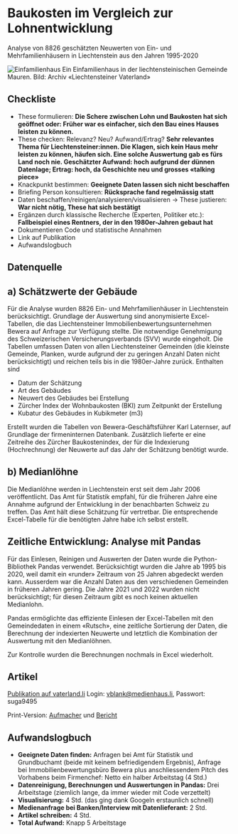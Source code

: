 # Baukosten im Vergleich zur Lohnentwicklung
Analyse von 8826 geschätzten Neuwerten von Ein- und Mehrfamilienhäusern in Liechtenstein aus den Jahren 1995-2020

![Einfamilienhaus](https://github.com/ValeskaBlank/Valeskas-Repo/blob/main/Abschlussarbeit%20CAS/Einfamilienhaus-Mauren.jpg)
Ein Einfamilienhaus in der liechtensteinischen Gemeinde Mauren.   Bild: Archiv «Liechtensteiner Vaterland»

## Checkliste

* These formulieren: **Die Schere zwischen Lohn und Baukosten hat sich geöffnet oder: Früher war es einfacher, sich den Bau eines Hauses leisten zu können.**
* These checken: Relevanz? Neu? Aufwand/Ertrag? **Sehr relevantes Thema für Liechtensteiner:innen. Die Klagen, sich kein Haus mehr leisten zu können, häufen sich. Eine solche Auswertung gab es fürs Land noch nie. Geschätzter Aufwand: hoch aufgrund der dünnen Datenlage; Ertrag: hoch, da Geschichte neu und grosses «talking piece»**
* Knackpunkt bestimmen: **Geeignete Daten lassen sich nicht beschaffen**
* Briefing Person konsultieren: **Rücksprache fand regelmässig statt**
* Daten beschaffen/reinigen/analysieren/visualisieren -> These justieren: **War nicht nötig, These hat sich bestätigt**
* Ergänzen durch klassische Recherche (Experten, Politiker etc.): **Fallbeispiel eines Rentners, der in den 1980er-Jahren gebaut hat**
* Dokumentieren Code und statistische Annahmen
* Link auf Publikation
* Aufwandslogbuch

## Datenquelle

## a) Schätzwerte der Gebäude

Für die Analyse wurden 8826 Ein- und Mehrfamilienhäuser in Liechtenstein berücksichtigt. Grundlage der Auswertung sind anonymisierte Excel-Tabellen, die das Liechtensteiner Immobilienbewertungsunternehmen Bewera auf Anfrage zur Verfügung stellte. Die notwendige Genehmigung des Schweizerischen Versicherungsverbands (SVV) wurde eingeholt. Die Tabellen umfassen Daten von allen Liechtensteiner Gemeinden (die kleinste Gemeinde, Planken, wurde aufgrund der zu geringen Anzahl Daten nicht berücksichtigt) und reichen teils bis in die 1980er-Jahre zurück. Enthalten sind 
* Datum der Schätzung
* Art des Gebäudes
* Neuwert des Gebäudes bei Erstellung
* Zürcher Index der Wohnbaukosten (BKI) zum Zeitpunkt der Erstellung
* Kubatur des Gebäudes in Kubikmeter (m3)

Erstellt wurden die Tabellen von Bewera-Geschäftsführer Karl Laternser, auf Grundlage der firmeninternen Datenbank. Zusätzlich lieferte er eine Zeitreihe des Zürcher Baukostenindex, der für die Indexierung (Hochrechnung) der Neuwerte auf das Jahr der Schätzung benötigt wurde. 

## b) Medianlöhne

Die Medianlöhne werden in Liechtenstein erst seit dem Jahr 2006 veröffentlicht. Das Amt für Statistik empfahl, für die früheren Jahre eine Annahme aufgrund der Entwicklung in der benachbarten Schweiz zu treffen. Das Amt hält diese Schätzung für vertretbar. Die entsprechende Excel-Tabelle für die benötigten Jahre habe ich selbst erstellt. 

## Zeitliche Entwicklung: Analyse mit Pandas

Für das Einlesen, Reinigen und Auswerten der Daten wurde die Python-Bibliothek Pandas verwendet. Berücksichtigt wurden die Jahre ab 1995 bis 2020, weil damit ein «runder» Zeitraum von 25 Jahren abgedeckt werden kann. Ausserdem war die Anzahl Daten aus den verschiedenen Gemeinden in früheren Jahren gering. Die Jahre 2021 und 2022 wurden nicht berücksichtigt; für diesen Zeitraum gibt es noch keinen aktuellen Medianlohn.

Pandas ermöglichte das effiziente Einlesen der Excel-Tabellen mit den Gemeindedaten in einem «Rutsch», eine zeitliche Sortierung der Daten, die Berechnung der indexierten Neuwerte und letztlich die Kombination der Auswertung mit den Medianlöhnen. 

Zur Kontrolle wurden die Berechnungen nochmals in Excel wiederholt. 

## Artikel 

[Publikation auf vaterland.li](https://www.vaterland.li/liechtenstein/wirtschaft/baukosten-im-land-steigen-staerker-als-die-loehne-art-522103)
Login: vblank@medienhaus.li, Passwort: suga9495

Print-Version:
[Aufmacher](https://github.com/ValeskaBlank/Valeskas-Repo/blob/main/Abschlussarbeit%20CAS/Aufmacher.pdf) und 
[Bericht](https://github.com/ValeskaBlank/Valeskas-Repo/blob/main/Abschlussarbeit%20CAS/Bericht.pdf)

## Aufwandslogbuch

* **Geeignete Daten finden:** Anfragen bei Amt für Statistik und Grundbuchamt (beide mit keinem befriedigendem Ergebnis), Anfrage bei Immobilienbewertungsbüro Bewera plus anschliessendem Pitch des Vorhabens beim Firmenchef: Netto ein halber Arbeitstag (4 Std.)
* **Datenreinigung, Berechnungen und Auswertungen in Pandas:** Drei Arbeitstage (ziemlich lange, da immer wieder mit Code verzettelt)
* **Visualisierung:** 4 Std. (das ging dank Googeln erstaunlich schnell)
* **Medienanfrage bei Banken/Interview mit Datenlieferant:** 2 Std.
* **Artikel schreiben:** 4 Std. 
* **Total Aufwand:** Knapp 5 Arbeitstage
